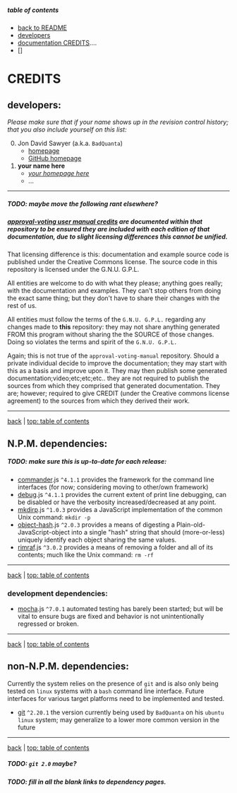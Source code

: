 ##### <a name="toc">table of contents</a>

* [back to README](./README)
* [developers](#developers)
* [documentation CREDITS](#documentation)....
* []
# CREDITS

## developers:

_Please make sure that if your name shows up in the revision control history; that you also include yourself on this list:_

0) Jon David Sawyer (a.k.a. `BadQuanta`) 
    * [homepage](https://badquanta.github.io)
    * [GitHub homepage](https://github.com/BadQuanta) 
0) __your name here__
    * [_your homepage here_](https://your.home/page#url)
    * ...

---
##### TODO: maybe move the following _rant_ elsewhere?
##### [approval-voting user manual credits](https://github.com/badquanta/approval-voting-manual/CREDITS.md) are documented within that repository to be ensured they are included with each edition of that documentation, due to slight licensing differences this cannot be unified.

That licensing difference is this: documentation and example source code is published under the Creative Commons license.
The source code in this repository is licensed under the G.N.U. G.P.L.

All entities are welcome to do with what they please; anything goes really; with the documentation and examples.  They can't stop others from doing the exact same thing; but they don't have to share their changes with the rest of us.

All entities must follow the terms of the `G.N.U. G.P.L.` regarding any changes made to __this__ repository: they may not share anything generated FROM this program without sharing the the SOURCE of those changes. Doing so violates the terms and spirit of the `G.N.U. G.P.L.`

Again; this is not true of the `approval-voting-manual` repository.  Should a private individual decide to improve the documentation; they may start with this as a basis and improve upon it.  They may then publish some generated documentation;video;etc;etc;etc.. they are not required to publish the sources from which they comprised that generated documentation.  They are; however; required to give CREDIT (under the Creative commons license agreement) to the sources from which they derived their work.

---
[back](./README) | [top: table of contents](#toc)
## N.P.M. dependencies:

##### TODO: make sure this is up-to-date for each release:

* [commander]().js `^4.1.1` provides the framework for the command line interfaces (for now; considering moving to other/own framework)
* [debug]().js `^4.1.1` provides the current extent of print line debugging, can be disabled or have the verbosity increased/decreased at any point.
* [mkdirp]().js `^1.0.3` provides a JavaScript implementation of the common Unix command: `mkdir -p`
* [object-hash]().js `^2.0.3` provides a means of digesting a Plain-old-JavaScript-object into a single "hash" string that should (more-or-less) uniquely identify each object sharing the same values.
* [rimraf]().js `^3.0.2` provides a means of removing a folder and all of its contents; much like the Unix command: `rm -rf`

---
[back](./README) | [top: table of contents](#toc)
### development dependencies:

* [mocha]().js `^7.0.1` automated testing has barely been started; but will be vital to ensure bugs are fixed and behavior is not unintentionally regressed or broken.

---
[back](./README) | [top: table of contents](#toc)
## non-N.P.M. dependencies:

Currently the system relies on the presence of `git`
and is also only being tested on `linux` systems
with a `bash` command line interface.  Future interfaces for various target platforms need to be implemented and tested.

* [git]() `^2.20.1` the version currently being used by `BadQuanta` on his `ubuntu linux` system; may generalize to a lower more common version in the future 

---
[back](./README) | [top: table of contents](#toc)

##### TODO: `git 2.0` maybe?
##### TODO: fill in all the blank links to dependency pages.
